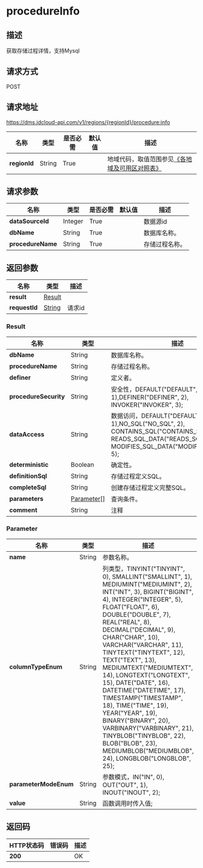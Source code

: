 # procedureInfo


## 描述
获取存储过程详情，支持Mysql

## 请求方式
POST

## 请求地址
https://dms.jdcloud-api.com/v1/regions/{regionId}/procedure:info

|名称|类型|是否必需|默认值|描述|
|---|---|---|---|---|
|**regionId**|String|True| |地域代码，取值范围参见[《各地域及可用区对照表》](../Enum-Definitions/Regions-AZ.md)|

## 请求参数
|名称|类型|是否必需|默认值|描述|
|---|---|---|---|---|
|**dataSourceId**|Integer|True| |数据源id|
|**dbName**|String|True| |数据库名称。|
|**procedureName**|String|True| |存储过程名称。|


## 返回参数
|名称|类型|描述|
|---|---|---|
|**result**|[Result](procedureinfo#result)| |
|**requestId**|[String](procedureinfo#result)|请求id|

### <div id="result">Result</div>
|名称|类型|描述|
|---|---|---|
|**dbName**|String|数据库名称。|
|**procedureName**|String|存储过程名称。|
|**definer**|String|定义者。|
|**procedureSecurity**|String|安全性，DEFAULT("DEFAULT", 1),DEFINER("DEFINER", 2), INVOKER("INVOKER", 3);|
|**dataAccess**|String|数据访问，DEFAULT("DEFAULT", 1),NO_SQL("NO_SQL", 2), CONTAINS_SQL("CONTAINS_SQL", 3), READS_SQL_DATA("READS_SQL_DATA", 4), MODIFIES_SQL_DATA("MODIFIES_SQL_DATA", 5);|
|**deterministic**|Boolean|确定性。|
|**definitionSql**|String|存储过程定义SQL。|
|**completeSql**|String|创建存储过程定义完整SQL。|
|**parameters**|[Parameter[]](procedureinfo#parameter)|查询条件。|
|**comment**|String|注释|
### <div id="parameter">Parameter</div>
|名称|类型|描述|
|---|---|---|
|**name**|String|参数名称。|
|**columnTypeEnum**|String|列类型，TINYINT("TINYINT", 0), SMALLINT("SMALLINT", 1), MEDIUMINT("MEDIUMINT", 2), INT("INT", 3), BIGINT("BIGINT", 4), INTEGER("INTEGER", 5), FLOAT("FLOAT", 6), DOUBLE("DOUBLE", 7), REAL("REAL", 8), DECIMAL("DECIMAL", 9), CHAR("CHAR", 10), VARCHAR("VARCHAR", 11), TINYTEXT("TINYTEXT", 12), TEXT("TEXT", 13), MEDIUMTEXT("MEDIUMTEXT", 14), LONGTEXT("LONGTEXT", 15), DATE("DATE", 16), DATETIME("DATETIME", 17), TIMESTAMP("TIMESTAMP", 18), TIME("TIME", 19), YEAR("YEAR", 19), BINARY("BINARY", 20), VARBINARY("VARBINARY", 21), TINYBLOB("TINYBLOB", 22), BLOB("BLOB", 23), MEDIUMBLOB("MEDIUMBLOB", 24), LONGBLOB("LONGBLOB", 25);|
|**parameterModeEnum**|String|参数模式，IN("IN", 0), OUT("OUT", 1), INOUT("INOUT", 2);|
|**value**|String|函数调用时传入值;|

## 返回码
|HTTP状态码|错误码|描述|
|---|---|---|
|**200**||OK|
